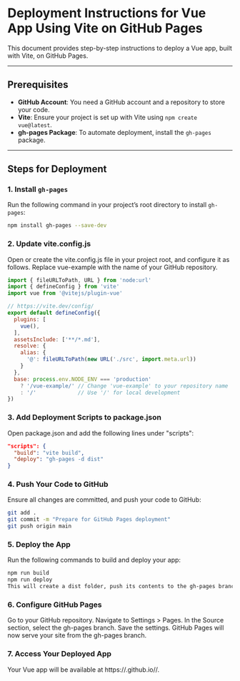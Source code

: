# Deployment Instructions for Vue App Using Vite on GitHub Pages

This document provides step-by-step instructions to deploy a Vue app, built with Vite, on GitHub Pages.

---

## Prerequisites

- **GitHub Account**: You need a GitHub account and a repository to store your code.
- **Vite**: Ensure your project is set up with Vite using `npm create vue@latest`.
- **gh-pages Package**: To automate deployment, install the `gh-pages` package.

---

## Steps for Deployment

### 1. Install `gh-pages`

Run the following command in your project’s root directory to install `gh-pages`:

```bash
npm install gh-pages --save-dev
```

### 2. Update vite.config.js
Open or create the vite.config.js file in your project root, and configure it as follows. Replace vue-example with the name of your GitHub repository.

```javascript
import { fileURLToPath, URL } from 'node:url'
import { defineConfig } from 'vite'
import vue from '@vitejs/plugin-vue'

// https://vite.dev/config/
export default defineConfig({
  plugins: [
    vue(),
  ],
  assetsInclude: ['**/*.md'],
  resolve: {
    alias: {
      '@': fileURLToPath(new URL('./src', import.meta.url))
    }
  },
  base: process.env.NODE_ENV === 'production' 
    ? '/vue-example/' // Change 'vue-example' to your repository name
    : '/'             // Use '/' for local development
})
```

### 3. Add Deployment Scripts to package.json
Open package.json and add the following lines under "scripts":

```json
"scripts": {
  "build": "vite build",
  "deploy": "gh-pages -d dist"
}
```

### 4. Push Your Code to GitHub
Ensure all changes are committed, and push your code to GitHub:

```bash
git add .
git commit -m "Prepare for GitHub Pages deployment"
git push origin main
```

### 5. Deploy the App
Run the following commands to build and deploy your app:

```bash
npm run build
npm run deploy
This will create a dist folder, push its contents to the gh-pages branch, and publish your site on GitHub Pages.
```

### 6. Configure GitHub Pages
Go to your GitHub repository.
Navigate to Settings > Pages.
In the Source section, select the gh-pages branch.
Save the settings. GitHub Pages will now serve your site from the gh-pages branch.


### 7. Access Your Deployed App
Your Vue app will be available at https://<username>.github.io/<repository-name>/.